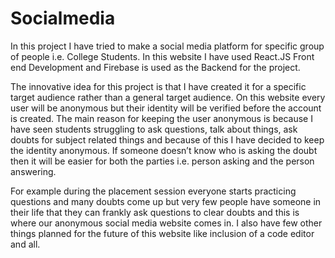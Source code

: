# Socialmedia
In this project I have tried to make a social media platform for specific group of people i.e. College Students. In this website I have used React.JS Front end Development and Firebase is used as the Backend for the project.

The innovative idea for this project is that I have created it for a specific target audience rather than a general target audience. On this website every user will be anonymous but their identity will be verified before the account is created. The main reason for keeping the user anonymous is because I have seen students struggling to ask questions, talk about things, ask doubts for subject related things and because of this I have decided to keep the identity anonymous. If someone doesn’t know who is asking the doubt then it will be easier for both the parties i.e. person asking and the person answering.

For example during the placement session everyone starts practicing questions and many doubts come up but very few people have someone in their life that they can frankly ask questions to clear doubts and this is where our anonymous social media website comes in. I also have few other things planned for the future of this website like inclusion of a code editor and all.
